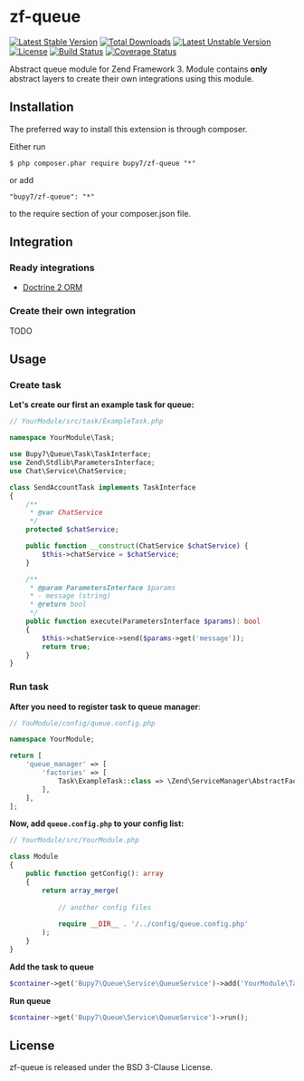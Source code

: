 zf-queue
========

[![Latest Stable Version](https://poser.pugx.org/bupy7/zf-queue/v/stable)](https://packagist.org/packages/bupy7/zf-queue)
[![Total Downloads](https://poser.pugx.org/bupy7/zf-queue/downloads)](https://packagist.org/packages/bupy7/zf-queue)
[![Latest Unstable Version](https://poser.pugx.org/bupy7/zf-queue/v/unstable)](https://packagist.org/packages/bupy7/zf-queue)
[![License](https://poser.pugx.org/bupy7/zf-queue/license)](https://packagist.org/packages/bupy7/zf-queue)
[![Build Status](https://travis-ci.org/bupy7/zf-queue.svg?branch=master)](https://travis-ci.org/bupy7/zf-queue)
[![Coverage Status](https://coveralls.io/repos/github/bupy7/zf-queue/badge.svg?branch=master)](https://coveralls.io/github/bupy7/zf-queue?branch=master)

Abstract queue module for Zend Framework 3. Module contains **only** abstract layers to create
their own integrations using this module.

Installation
------------

The preferred way to install this extension is through composer.

Either run

```
$ php composer.phar require bupy7/zf-queue "*"
```

or add

```
"bupy7/zf-queue": "*"
```

to the require section of your composer.json file.

Integration
-----------

### Ready integrations

- [Doctrine 2 ORM](example/QueueDoctrine)

### Create their own integration

TODO

Usage
-----

### Create task

**Let's create our first an example task for queue:**

```php
// YourModule/src/task/ExampleTask.php

namespace YourModule\Task;

use Bupy7\Queue\Task\TaskInterface;
use Zend\Stdlib\ParametersInterface;
use Chat\Service\ChatService;

class SendAccountTask implements TaskInterface
{
    /**
     * @var ChatService
     */
    protected $chatService;

    public function __construct(ChatService $chatService) {
        $this->chatService = $chatService;
    }

    /**
     * @param ParametersInterface $params
     * - message (string)
     * @return bool
     */
    public function execute(ParametersInterface $params): bool
    {
        $this->chatService->send($params->get('message'));
        return true;
    }
}
```

### Run task

**After you need to register task to queue manager**:

```php
// YouModule/config/queue.config.php

namespace YourModule;

return [
    'queue_manager' => [
        'factories' => [
            Task\ExampleTask::class => \Zend\ServiceManager\AbstractFactory\ReflectionBasedAbstractFactory::class,
        ],
    ],
];
```

**Now, add `queue.config.php` to your config list:**

```php
// YourModule/src/YourModule.php

class Module
{
    public function getConfig(): array
    {
        return array_merge(
            
            // another config files
            
            require __DIR__ . '/../config/queue.config.php'
        );
    }
}
```

**Add the task to queue**

```php
$container->get('Bupy7\Queue\Service\QueueService')->add('YourModule\Task\ExampleTask');
```

**Run queue**

```php
$container->get('Bupy7\Queue\Service\QueueService')->run();
```

License
-------

zf-queue is released under the BSD 3-Clause License.